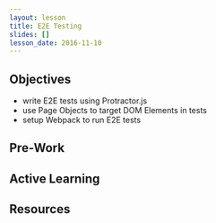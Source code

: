```yaml
---
layout: lesson
title: E2E Testing
slides: []
lesson_date: 2016-11-10
---
```


## Objectives

- write E2E tests using Protractor.js
- use Page Objects to target DOM Elements in tests
- setup Webpack to run E2E tests

## Pre-Work

## Active Learning

## Resources
